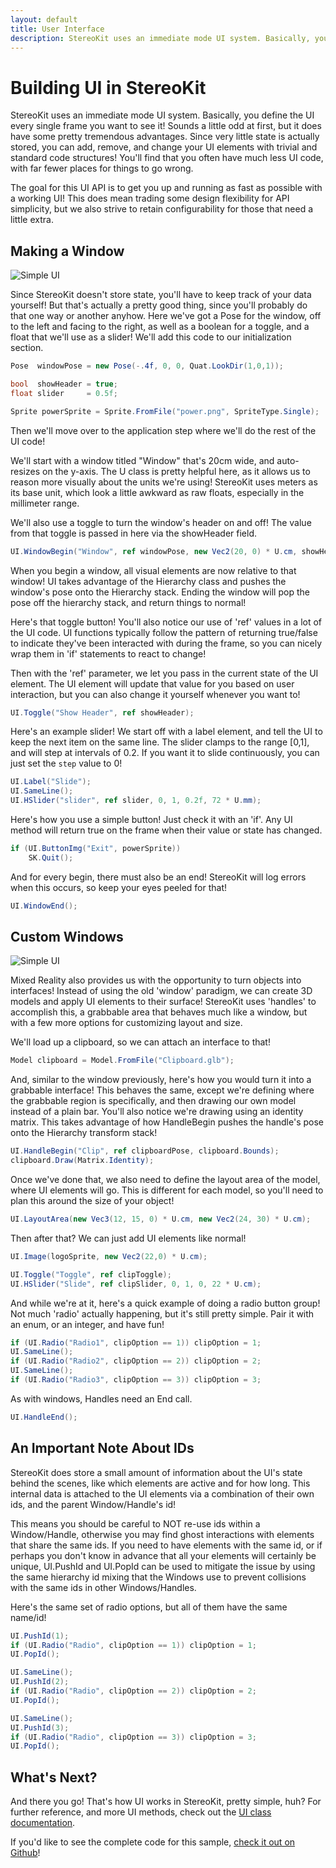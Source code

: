 ```yaml
---
layout: default
title: User Interface
description: StereoKit uses an immediate mode UI system. Basically, you define the UI every single frame you want to see it! Sounds a little odd at first, but it does have some pret...
---
```


# Building UI in StereoKit

StereoKit uses an immediate mode UI system. Basically, you define the UI
every single frame you want to see it! Sounds a little odd at first, but
it does have some pretty tremendous advantages. Since very little state
is actually stored, you can add, remove, and change your UI elements with
trivial and standard code structures! You'll find that you often have
much less UI code, with far fewer places for things to go wrong.

The goal for this UI API is to get you up and running as fast as possible
with a working UI! This does mean trading some design flexibility for API
simplicity, but we also strive to retain configurability for those that
need a little extra.

## Making a Window

![Simple UI]({{site.url}}/img/screenshots/GuideUserInterface.jpg)

Since StereoKit doesn't store state, you'll have to keep track of
your data yourself! But that's actually a pretty good thing, since
you'll probably do that one way or another anyhow. Here we've got a
Pose for the window, off to the left and facing to the right, as well
as a boolean for a toggle, and a float that we'll use as a slider!
We'll add this code to our initialization section.
```csharp
Pose  windowPose = new Pose(-.4f, 0, 0, Quat.LookDir(1,0,1));

bool  showHeader = true;
float slider     = 0.5f;

Sprite powerSprite = Sprite.FromFile("power.png", SpriteType.Single);
```
Then we'll move over to the application step where we'll do the
rest of the UI code!

We'll start with a window titled "Window" that's 20cm wide, and
auto-resizes on the y-axis. The U class is pretty helpful here,
as it allows us to reason more visually about the units we're
using! StereoKit uses meters as its base unit, which look a
little awkward as raw floats, especially in the millimeter range.

We'll also use a toggle to turn the window's header on and off!
The value from that toggle is passed in here via the showHeader
field.

```csharp
UI.WindowBegin("Window", ref windowPose, new Vec2(20, 0) * U.cm, showHeader?UIWin.Normal:UIWin.Body);
```

When you begin a window, all visual elements are now relative to
that window! UI takes advantage of the Hierarchy class and pushes
the window's pose onto the Hierarchy stack. Ending the window
will pop the pose off the hierarchy stack, and return things to
normal!

Here's that toggle button! You'll also notice our use of 'ref'
values in a lot of the UI code. UI functions typically follow the
pattern of returning true/false to indicate they've been
interacted with during the frame, so you can nicely wrap them in
'if' statements to react to change!

Then with the 'ref' parameter, we let you pass in the current
state of the UI element. The UI element will update that value
for you based on user interaction, but you can also change it
yourself whenever you want to!

```csharp
UI.Toggle("Show Header", ref showHeader);
```

Here's an example slider! We start off with a label element, and
tell the UI to keep the next item on the same line. The slider
clamps to the range [0,1], and will step at intervals of 0.2. If
you want it to slide continuously, you can just set the `step`
value to 0!

```csharp
UI.Label("Slide");
UI.SameLine();
UI.HSlider("slider", ref slider, 0, 1, 0.2f, 72 * U.mm);
```

Here's how you use a simple button! Just check it with an 'if'.
Any UI method will return true on the frame when their value or
state has changed.

```csharp
if (UI.ButtonImg("Exit", powerSprite))
	SK.Quit();
```

And for every begin, there must also be an end! StereoKit will
log errors when this occurs, so keep your eyes peeled for that!

```csharp
UI.WindowEnd();
```

## Custom Windows

![Simple UI]({{site.url}}/img/screenshots/GuideUserInterfaceCustom.jpg)

Mixed Reality also provides us with the opportunity to turn
objects into interfaces! Instead of using the old 'window'
paradigm, we can create 3D models and apply UI elements to their
surface! StereoKit uses 'handles' to accomplish this, a grabbable
area that behaves much like a window, but with a few more options
for customizing layout and size.

We'll load up a clipboard, so we can attach an interface to that!

```csharp
Model clipboard = Model.FromFile("Clipboard.glb");
```

And, similar to the window previously, here's how you would turn
it into a grabbable interface! This behaves the same, except
we're defining where the grabbable region is specifically, and
then drawing our own model instead of a plain bar. You'll also
notice we're drawing using an identity matrix. This takes
advantage of how HandleBegin pushes the handle's pose onto the
Hierarchy transform stack!

```csharp
UI.HandleBegin("Clip", ref clipboardPose, clipboard.Bounds);
clipboard.Draw(Matrix.Identity);
```

Once we've done that, we also need to define the layout area of
the model, where UI elements will go. This is different for each
model, so you'll need to plan this around the size of your
object!

```csharp
UI.LayoutArea(new Vec3(12, 15, 0) * U.cm, new Vec2(24, 30) * U.cm);
```

Then after that? We can just add UI elements like normal!

```csharp
UI.Image(logoSprite, new Vec2(22,0) * U.cm);

UI.Toggle("Toggle", ref clipToggle);
UI.HSlider("Slide", ref clipSlider, 0, 1, 0, 22 * U.cm);
```

And while we're at it, here's a quick example of doing a radio
button group! Not much 'radio' actually happening, but it's still
pretty simple. Pair it with an enum, or an integer, and have fun!

```csharp
if (UI.Radio("Radio1", clipOption == 1)) clipOption = 1;
UI.SameLine();
if (UI.Radio("Radio2", clipOption == 2)) clipOption = 2;
UI.SameLine();
if (UI.Radio("Radio3", clipOption == 3)) clipOption = 3;
```

As with windows, Handles need an End call.

```csharp
UI.HandleEnd();
```

## An Important Note About IDs

StereoKit does store a small amount of information about the UI's
state behind the scenes, like which elements are active and for
how long. This internal data is attached to the UI elements via
a combination of their own ids, and the parent Window/Handle's
id!

This means you should be careful to NOT re-use ids within a
Window/Handle, otherwise you may find ghost interactions with
elements that share the same ids. If you need to have elements
with the same id, or if perhaps you don't know in advance that
all your elements will certainly be unique, UI.PushId and
UI.PopId can be used to mitigate the issue by using the same
hierarchy id mixing that the Windows use to prevent collisions
with the same ids in other Windows/Handles.

Here's the same set of radio options, but all of them have the
same name/id!

```csharp
UI.PushId(1);
if (UI.Radio("Radio", clipOption == 1)) clipOption = 1;
UI.PopId();

UI.SameLine();
UI.PushId(2);
if (UI.Radio("Radio", clipOption == 2)) clipOption = 2;
UI.PopId();

UI.SameLine();
UI.PushId(3);
if (UI.Radio("Radio", clipOption == 3)) clipOption = 3;
UI.PopId();
```
## What's Next?

And there you go! That's how UI works in StereoKit, pretty
simple, huh? For further reference, and more UI methods, check
out the [UI class documentation]({{site.url}}/Pages/Reference/UI.html).

If you'd like to see the complete code for this sample,
[check it out on Github](https://github.com/StereoKit/StereoKit/blob/master/Examples/StereoKitTest/Demos/DemoUI.cs)!

